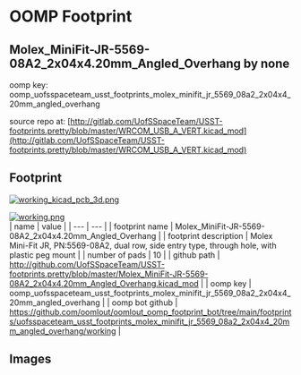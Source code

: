 # OOMP Footprint  
## Molex_MiniFit-JR-5569-08A2_2x04x4.20mm_Angled_Overhang  by none  
  
oomp key: oomp_uofsspaceteam_usst_footprints_molex_minifit_jr_5569_08a2_2x04x4_20mm_angled_overhang  
  
source repo at: [http://gitlab.com/UofSSpaceTeam/USST-footprints.pretty/blob/master/WRCOM_USB_A_VERT.kicad_mod](http://gitlab.com/UofSSpaceTeam/USST-footprints.pretty/blob/master/WRCOM_USB_A_VERT.kicad_mod)  
## Footprint  
  
[![working_kicad_pcb_3d.png](working_kicad_pcb_3d_600.png)](working_kicad_pcb_3d.png)  
  
[![working.png](working_600.png)](working.png)  
| name | value | 
| --- | --- | 
| footprint name | Molex_MiniFit-JR-5569-08A2_2x04x4.20mm_Angled_Overhang | 
| footprint description | Molex Mini-Fit JR, PN:5569-08A2, dual row, side entry type, through hole, with plastic peg mount | 
| number of pads | 10 | 
| github path | http://github.com/UofSSpaceTeam/USST-footprints.pretty/blob/master/Molex_MiniFit-JR-5569-08A2_2x04x4.20mm_Angled_Overhang.kicad_mod | 
| oomp key | oomp_uofsspaceteam_usst_footprints_molex_minifit_jr_5569_08a2_2x04x4_20mm_angled_overhang | 
| oomp bot github | https://github.com/oomlout/oomlout_oomp_footprint_bot/tree/main/footprints/uofsspaceteam_usst_footprints_molex_minifit_jr_5569_08a2_2x04x4_20mm_angled_overhang/working | 
## Images  
